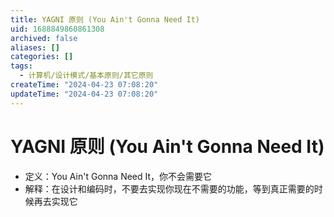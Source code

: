```yaml
---
title: YAGNI 原则 (You Ain't Gonna Need It)
uid: 1688849860861308
archived: false
aliases: []
categories: []
tags:
  - 计算机/设计模式/基本原则/其它原则
createTime: "2024-04-23 07:08:20"
updateTime: "2024-04-23 07:08:20"
---
```


# YAGNI 原则 (You Ain't Gonna Need It)

- 定义：You Ain't Gonna Need It，你不会需要它
- 解释：在设计和编码时，不要去实现你现在不需要的功能，等到真正需要的时候再去实现它
